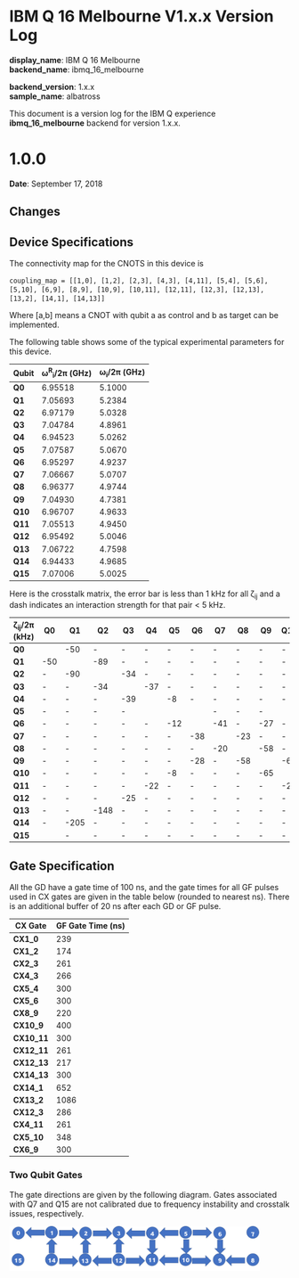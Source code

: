 # IBM Q 16 Melbourne V1.x.x Version Log

**display_name**: IBM Q 16 Melbourne  
**backend_name**: ibmq\_16\_melbourne

**backend_version**: 1.x.x   
**sample_name**: albatross 

This document is a version log for the IBM Q experience **ibmq\_16\_melbourne** backend for version 1.x.x. 


# 1.0.0

**Date**: September 17, 2018

## Changes


## Device Specifications 

The connectivity map for the CNOTS in this device is
```
coupling_map = [[1,0], [1,2], [2,3], [4,3], [4,11], [5,4], [5,6], [5,10], [6,9], [8,9], [10,9], [10,11], [12,11], [12,3], [12,13], [13,2], [14,1], [14,13]]
```
Where [a,b] means a CNOT with qubit a as control and b as target can be implemented.

The following table shows some of the typical experimental parameters for this device.

| Qubit| &omega;<sup>R</sup><sub>i</sub>/2&pi; (GHz)       | &omega;<sub>i</sub>/2&pi;  (GHz)|
|----|-------------|--------|
| **Q0**  | 6.95518 | 5.1000 | 
| **Q1**  | 7.05693 | 5.2384 | 
| **Q2**  | 6.97179 | 5.0328 | 
| **Q3**  | 7.04784 | 4.8961 | 
| **Q4**  | 6.94523 | 5.0262 | 
| **Q5**  | 7.07587 | 5.0670 | 
| **Q6**  | 6.95297 | 4.9237 | 
| **Q7**  | 7.06667 | 5.0707 | 
| **Q8**  | 6.96377 | 4.9744 | 
| **Q9**  | 7.04930 | 4.7381 | 
| **Q10**  | 6.96707 | 4.9633 | 
| **Q11**  | 7.05513 | 4.9450 | 
| **Q12**  | 6.95492 | 5.0046 | 
| **Q13**  | 7.06722| 4.7598 | 
| **Q14**  | 6.94433 | 4.9685 | 
| **Q15**  | 7.07006 | 5.0025 | 

Here is the crosstalk matrix, the error bar is less than 1 kHz for all &zeta;<sub>ij</sub> and a dash indicates an interaction strength for that pair < 5 kHz.

| &zeta;<sub>ij</sub>/2&pi; (kHz) | Q0 | Q1 | Q2 | Q3 | Q4 | Q5 | Q6 | Q7 | Q8 | Q9 | Q10 | Q11 | Q12 | Q13 | Q14 | Q15 |
|----|----|----|----|----|----|----|----|----|----|----|----|----|----|----|----|----|
| **Q0** | | -50 | - | - |	- | - | - | - | - | - | - | - | - | - | - |  |
| **Q1** | -50 | | -89 | - | - | - | - | - | - | - | - | - | - | - | -206 | - |
| **Q2** | - | -90 | | -34 | - | - | - | - | - | - | - | - | - | -147 | - | -|
| **Q3** | - | - | -34 | | -37 | - | - | - | - | - | - | - | -24 | - | - | - |
| **Q4** | - | - | - | -39 | | -8 | - | - | - | - | - | -22 | - | - | - | - |
| **Q5** | - | - | - | - |  | |  | - | - | - |  | - | - | - | - | - |
| **Q6** | - | - | - | - | - | -12 | | -41 | - | -27 | - | - | - | - | - | - |
| **Q7** | - | - | - | - | - | - | -38 | | -23 | - | - | - | - | - | - | - |
| **Q8** | - | - | - | - | - | - | - | -20 | | -58| - | - | - | - | - | - |
| **Q9** | - | - | - | - | - | - | -28 | - | -58 | | -63 | - | - | - | - | - |
| **Q10** | - | - | - | - | - | -8 | - | - | - | -65 | | -28 | - | - | - | - |
| **Q11** | - | - | - | - | -22 | - | - | - | - | - | -26 | | -33 | - | - | - |
| **Q12** | - | - | - | -25 | - | - | - | - | - | - | - | -31 | | -83 | - | - |
| **Q13** | - | - | -148 | - | - | - | - | - | - | - | - | - | -46 | | -52 | - |
| **Q14** | - | -205 | - | - | - | - | - | - | - | - | - | - | - | -53 | |  |
| **Q15** |  | - | - | - | - | - | - | - | - | - | - | - | - | - |  | |


<!--The relaxation (T<sub>1</sub>) and coherence (T<sub>2</sub>) times for each qubit are given in the following table. T<sub>1</sub> is measured with an inversion recovery experiment, and T<sub>2</sub> is measured with a Hahn echo experiment.  These values are averaged over 12 measurements each for T<sub>1</sub> and T<sub>2</sub>, performed over one week. The numbers in parentheses are the standard deviation. 

| Qubit | T<sub>1</sub> (&mu;s) | T<sub>2</sub> (&mu;s)|
|----|----|----|
| **Q0** | 37 (4) | 31 (5) |
| **Q1** | 35 (4) | 58 (10) |
| **Q2** | 48 (6) | 64 (7) |
| **Q3** | 46 (5) | 70 (15) |
| **Q4** |  49 (8) | 74 (24) |
| **Q5** | 49 (4) | 50 (5) |
| **Q6** | 44 (7) | 74 (12) |
| **Q7** | 37 (4) | 49 (7) |
| **Q8** | 49 (7) | 68 (19) |
| **Q9** | 48 (5) | 88 (14) |
| **Q10** | 28 (21) | 49 (36) |
| **Q11** | 45 (7) | 86 (16) |
| **Q12** | 50 (7) | 33 (3) |
| **Q13** | 48 (6) | 82 (12) |
| **Q14** | 36 (3) | 65 (6) |
| **Q15** | 48 (7) | 89 (17) |-->

## Gate Specification

All the GD have a gate time of 100 ns, and the gate times for all GF pulses used in CX gates are given in the table below (rounded to nearest ns). There is an additional buffer of 20 ns after each GD or GF pulse. 

| CX Gate | GF Gate Time (ns) |
|----|----|
| **CX1_0**   | 239 |
| **CX1_2**   | 174 |
| **CX2_3**   | 261 |
| **CX4_3**  | 266 |
| **CX5_4** | 300|
| **CX5_6**   | 300|
| **CX8_9**   | 220 |
| **CX10_9**   | 400 |
|**CX10_11**| 300 |
|**CX12_11**| 261 |
| **CX12_13**  | 217 |
| **CX14_13**  | 300 |
| **CX14_1**   | 652 |
| **CX13_2**   | 1086 |
| **CX12_3** | 286 |
| **CX4_11**  | 261|
| **CX5_10** | 348 |
| **CX6_9**  | 300 |

### Two Qubit Gates

The gate directions are given by the following diagram.  Gates associated with Q7 and Q15 are not calibrated due to frequency instability and crosstalk issues, respectively. 

<img src="../images/melbourne-connections.png? raw=true" height="80">